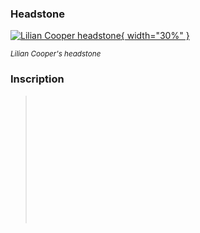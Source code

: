 ### Headstone  

[![Lilian Cooper headstone](../assets/lilian-cooper-headstone.jpg){ width="30%" }](../assets/lilian-cooper-headstone.jpg)

*<small>Lilian Cooper's headstone</small>*

### Inscription

> <br>
> <br>
> <br>
> <br>
> <br>
> <br>
> <br>
> <br>
> <br>
> <br>
> <br>
> <br>
